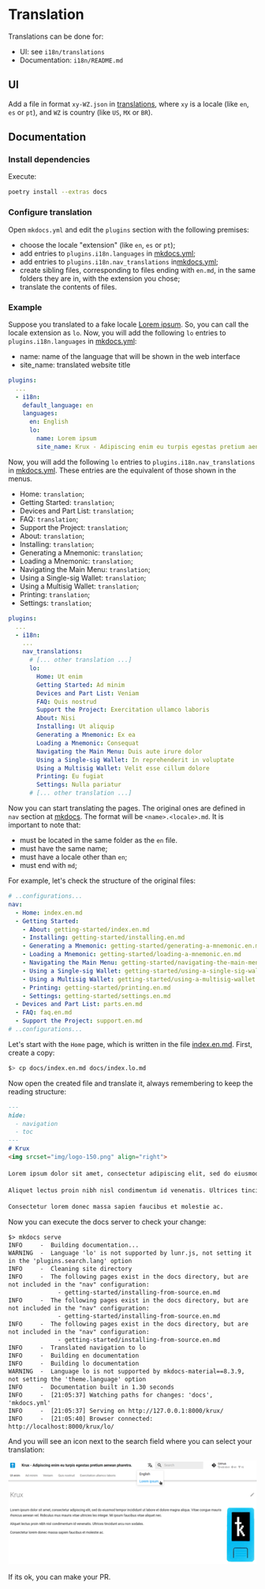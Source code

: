 # Translation

Translations can be done for:

- UI: see `i18n/translations`
- Documentation: `i18n/README.md`

## UI

Add a file in format `xy-WZ.json` in [translations](./translations), where `xy` is a locale (like `en`, `es` or `pt`), and `WZ` is country (like `US`, `MX` or `BR`).

## Documentation

### Install dependencies

Execute:

```bash
poetry install --extras docs
```

### Configure translation

Open `mkdocs.yml` and edit the `plugins` section with the following premises:

- choose the locale "extension" (like `en`, `es` or `pt`);
- add entries to `plugins.i18n.languages` in [mkdocs.yml](../mkdocs.yml);
- add entries to `plugins.i18n.nav_translations` in[mkdocs.yml](../mkdocs.yml);
- create sibling files, corresponding to files ending with `en.md`, in the same folders they are in, with the extension you chose;
- translate the contents of files.

### Example

Suppose you translated to a fake locale [Lorem ipsum](https://pt.wikipedia.org/wiki/Lorem_ipsum). So, you can call the locale extension as `lo`. Now, you will add the following `lo` entries to `plugins.i18n.languages` in [mkdocs.yml](../mkdocs.yml):

- name: name of the language that will be shown in the web interface
- site_name: translated website title

```yaml
plugins:
  ...
  - i18n:
    default_language: en
    languages:
      en: English
      lo:
        name: Lorem ipsum
        site_name: Krux - Adipiscing enim eu turpis egestas pretium aenean pharetra.
```

Now, you will add the following `lo` entries to `plugins.i18n.nav_translations` in [mkdocs.yml](../mkdocs.yml). These entries are the equivalent of those shown in the menus.

- Home: `translation`;
- Getting Started: `translation`;
- Devices and Part List: `translation`;
- FAQ: `translation`;
- Support the Project: `translation`;
- About: `translation`;
- Installing: `translation`;
- Generating a Mnemonic: `translation`;
- Loading a Mnemonic: `translation`;
- Navigating the Main Menu: `translation`;
- Using a Single-sig Wallet: `translation`;
- Using a Multisig Wallet: `translation`; 
- Printing: `translation`;
- Settings: `translation`;

```yaml
plugins:
  ...
  - i18n:
    ...
    nav_translations:
      # [... other translation ...]
      lo:
        Home: Ut enim
        Getting Started: Ad minim
        Devices and Part List: Veniam
        FAQ: Quis nostrud 
        Support the Project: Exercitation ullamco laboris
        About: Nisi
        Installing: Ut aliquip 
        Generating a Mnemonic: Ex ea
        Loading a Mnemonic: Consequat
        Navigating the Main Menu: Duis aute irure dolor
        Using a Single-sig Wallet: In reprehenderit in voluptate
        Using a Multisig Wallet: Velit esse cillum dolore 
        Printing: Eu fugiat
        Settings: Nulla pariatur
      # [... other translation ...]
```

Now you can start translating the pages. The original ones are defined in `nav` section at [mkdocs](../mkdocs.yml). The format will be `<name>.<locale>.md`. It is important to note that:

- must be located in the same folder as the `en` file.
- must have the same name;
- must have a locale other than `en`;
- must end with `md`;

For example, let's check the structure of the original files:

```yaml
# ..configurations...
nav:
  - Home: index.en.md
  - Getting Started:
    - About: getting-started/index.en.md
    - Installing: getting-started/installing.en.md
    - Generating a Mnemonic: getting-started/generating-a-mnemonic.en.md
    - Loading a Mnemonic: getting-started/loading-a-mnemonic.en.md
    - Navigating the Main Menu: getting-started/navigating-the-main-menu.en.md
    - Using a Single-sig Wallet: getting-started/using-a-single-sig-wallet.en.md
    - Using a Multisig Wallet: getting-started/using-a-multisig-wallet.en.md
    - Printing: getting-started/printing.en.md
    - Settings: getting-started/settings.en.md
  - Devices and Part List: parts.en.md
  - FAQ: faq.en.md
  - Support the Project: support.en.md
# ..configurations...
```

Let's start with the `Home` page, which is written in the file [index.en.md](index.en.md). First, create a copy:

```bash
$> cp docs/index.en.md docs/index.lo.md
```

Now open the created file and translate it, always remembering to keep the reading structure:

```markdown
---
hide:
  - navigation
  - toc
---
# Krux
<img srcset="img/logo-150.png" align="right">

Lorem ipsum dolor sit amet, consectetur adipiscing elit, sed do eiusmod tempor incididunt ut labore et dolore magna aliqua. Vitae congue mauris rhoncus aenean vel. Ridiculus mus mauris vitae ultricies leo integer. Mi ipsum faucibus vitae aliquet nec.

Aliquet lectus proin nibh nisl condimentum id venenatis. Ultrices tincidunt arcu non sodales. 

Consectetur lorem donec massa sapien faucibus et molestie ac.
```

Now you can execute the docs server to check your change:

```bash-
$> mkdocs serve
INFO     -  Building documentation...
WARNING  -  Language 'lo' is not supported by lunr.js, not setting it in the 'plugins.search.lang' option
INFO     -  Cleaning site directory
INFO     -  The following pages exist in the docs directory, but are not included in the "nav" configuration:
              - getting-started/installing-from-source.en.md
INFO     -  The following pages exist in the docs directory, but are not included in the "nav" configuration:
              - getting-started/installing-from-source.en.md
INFO     -  The following pages exist in the docs directory, but are not included in the "nav" configuration:
              - getting-started/installing-from-source.en.md
INFO     -  Translated navigation to lo
INFO     -  Building en documentation
INFO     -  Building lo documentation
WARNING  -  Language lo is not supported by mkdocs-material==8.3.9, not setting the 'theme.language' option
INFO     -  Documentation built in 1.30 seconds
INFO     -  [21:05:37] Watching paths for changes: 'docs', 'mkdocs.yml'
INFO     -  [21:05:37] Serving on http://127.0.0.1:8000/krux/
INFO     -  [21:05:40] Browser connected: http://localhost:8000/krux/lo/
```

And you will see an icon next to the search field where you can select your translation:

<p align="center">
<img title="Lorem Ipsum" src="../docs/img/translation-lorem-ipsum.png">
</p>

If its ok, you can make your PR.